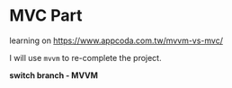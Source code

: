 # MVC Part

learning on  https://www.appcoda.com.tw/mvvm-vs-mvc/

I will use `mvvm` to re-complete the project.

**switch branch - MVVM**
